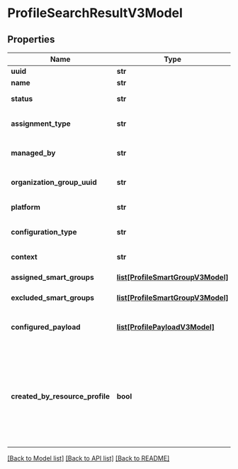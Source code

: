 # ProfileSearchResultV3Model

## Properties
Name | Type | Description | Notes
------------ | ------------- | ------------- | -------------
**uuid** | **str** | Profile uuid. | [optional] 
**name** | **str** | Profile name. | [optional] 
**status** | **str** | Profile status. | [optional] 
**assignment_type** | **str** | Profile Assignment type. | [optional] 
**managed_by** | **str** | Managed by organization group name. | [optional] 
**organization_group_uuid** | **str** | Profile organization group uuid | [optional] 
**platform** | **str** | Profile platform. | [optional] 
**configuration_type** | **str** | Profile configuration type. | [optional] 
**context** | **str** | Profile context. | [optional] 
**assigned_smart_groups** | [**list[ProfileSmartGroupV3Model]**](ProfileSmartGroupV3Model.md) | Assigned smart group. | [optional] 
**excluded_smart_groups** | [**list[ProfileSmartGroupV3Model]**](ProfileSmartGroupV3Model.md) | Excluded smart group. | [optional] 
**configured_payload** | [**list[ProfilePayloadV3Model]**](ProfilePayloadV3Model.md) | List of payloads configured for a profile. | [optional] 
**created_by_resource_profile** | **bool** | Flag to indicate whether the device profile created during resource profile creation or not. | [optional] 

[[Back to Model list]](../README.md#documentation-for-models) [[Back to API list]](../README.md#documentation-for-api-endpoints) [[Back to README]](../README.md)



